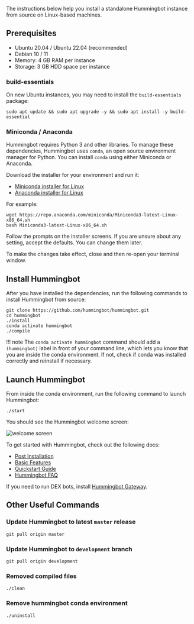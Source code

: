The instructions below help you install a standalone Hummingbot instance from source on Linux-based machines.

## Prerequisites

* Ubuntu 20.04 / Ubuntu 22.04 (recommended)
* Debian 10 / 11
* Memory: 4 GB RAM per instance
* Storage: 3 GB HDD space per instance

### build-essentials

On new Ubuntu instances, you may need to install the `build-essentials` package:

```
sudo apt update && sudo apt upgrade -y && sudo apt install -y build-essential
```

### Miniconda / Anaconda

Hummingbot requires Python 3 and other libraries. To manage these dependencies, Hummingbot uses `conda`, an open source environment manager for Python. You can install `conda` using either Miniconda or Anaconda. 

Download the installer for your environment and run it:

* [Miniconda installer for Linux](https://docs.conda.io/en/latest/miniconda.html#latest-miniconda-installer-links)
* [Anaconda installer for Linux](https://www.anaconda.com/download/)

For example:
```
wget https://repo.anaconda.com/miniconda/Miniconda3-latest-Linux-x86_64.sh
bash Miniconda3-latest-Linux-x86_64.sh
```

Follow the prompts on the installer screens. If you are unsure about any setting, accept the defaults. You can change them later.

To make the changes take effect, close and then re-open your terminal window.

## Install Hummingbot

After you have installed the dependencies, run the following commands to install Hummingbot from source:

```
git clone https://github.com/hummingbot/hummingbot.git
cd hummingbot
./install
conda activate hummingbot
./compile

```

!!! note
     The `conda activate hummingbot` command should add a `(hummingbot)` label in front of your command line, which lets you know that you are inside the conda environment. If not, check if conda was installed correctly and reinstall if necessary. 



## Launch Hummingbot

From inside the conda environment, run the following command to launch Hummingbot:

```
./start
```

You should see the Hummingbot welcome screen:

![welcome screen](/assets/img/welcome.png)

To get started with Hummingbot, check out the following docs:

* [Post Installation](post-installation.md)
* [Basic Features](../client/)
* [Quickstart Guide](../academy-content/posts/docker-installation-guide/0-index.md)
* [Hummingbot FAQ](../faq.md)

If you need to run DEX bots, install [Hummingbot Gateway](../gateway/index.md).

## Other Useful Commands

### Update Hummingbot to latest `master` release
```
git pull origin master
```

### Update Hummingbot to `development` branch
```
git pull origin development
```

### Removed compiled files
```
./clean
```

### Remove hummingbot conda environment
```
./uninstall
```

